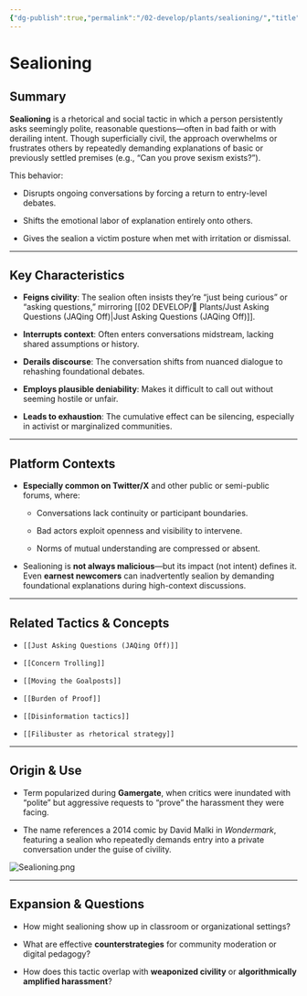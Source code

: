 ```yaml
---
{"dg-publish":true,"permalink":"/02-develop/plants/sealioning/","title":"Sealioning","tags":["GamerGate","rhetoric","online-behavior","harassment","online-harassment","discourse","digital-literacy"]}
---
```



# Sealioning

## Summary

**Sealioning** is a rhetorical and social tactic in which a person persistently asks seemingly polite, reasonable questions—often in bad faith or with derailing intent. Though superficially civil, the approach overwhelms or frustrates others by repeatedly demanding explanations of basic or previously settled premises (e.g., “Can you prove sexism exists?”).

This behavior:

- Disrupts ongoing conversations by forcing a return to entry-level debates.
    
- Shifts the emotional labor of explanation entirely onto others.
    
- Gives the sealion a victim posture when met with irritation or dismissal.
    

---

## Key Characteristics

- **Feigns civility**: The sealion often insists they’re “just being curious” or “asking questions,” mirroring [[02 DEVELOP/🌿 Plants/Just Asking Questions (JAQing Off)\|Just Asking Questions (JAQing Off)]].
    
- **Interrupts context**: Often enters conversations midstream, lacking shared assumptions or history.
    
- **Derails discourse**: The conversation shifts from nuanced dialogue to rehashing foundational debates.
    
- **Employs plausible deniability**: Makes it difficult to call out without seeming hostile or unfair.
    
- **Leads to exhaustion**: The cumulative effect can be silencing, especially in activist or marginalized communities.
    

---

## Platform Contexts

- **Especially common on Twitter/X** and other public or semi-public forums, where:
    
    - Conversations lack continuity or participant boundaries.
        
    - Bad actors exploit openness and visibility to intervene.
        
    - Norms of mutual understanding are compressed or absent.
        
- Sealioning is **not always malicious**—but its impact (not intent) defines it. Even **earnest newcomers** can inadvertently sealion by demanding foundational explanations during high-context discussions.
    

---

## Related Tactics & Concepts

- `[[Just Asking Questions (JAQing Off)]]`
    
- `[[Concern Trolling]]`
    
- `[[Moving the Goalposts]]`
    
- `[[Burden of Proof]]`
    
- `[[Disinformation tactics]]`
    
- `[[Filibuster as rhetorical strategy]]`
    

---

## Origin & Use

- Term popularized during **Gamergate**, when critics were inundated with “polite” but aggressive requests to “prove” the harassment they were facing.
    
- The name references a 2014 comic by David Malki in _Wondermark_, featuring a sealion who repeatedly demands entry into a private conversation under the guise of civility.
    
![Sealioning.png](/img/user/04%20META/%F0%9F%94%97%20Assets/Sealioning.png)

---

## Expansion & Questions

- How might sealioning show up in classroom or organizational settings?
    
- What are effective **counterstrategies** for community moderation or digital pedagogy?
    
- How does this tactic overlap with **weaponized civility** or **algorithmically amplified harassment**?